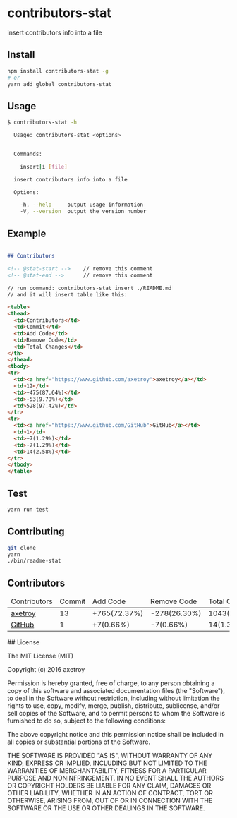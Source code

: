 # contributors-stat

insert contributors info into a file

## Install

```bash
npm install contributors-stat -g
# or
yarn add global contributors-stat
```

## Usage

```bash
$ contributors-stat -h

  Usage: contributors-stat <options>


  Commands:

    insert|i [file]

  insert contributors info into a file

  Options:

    -h, --help     output usage information
    -V, --version  output the version number
```

## Example

```markdown

## Contributors

<!-- @stat-start -->    // remove this comment
<!-- @stat-end -->      // remove this comment

// run command: contributors-stat insert ./README.md
// and it will insert table like this:

<table>
<thead>
  <td>Contributors</td>
  <td>Commit</td>
  <td>Add Code</td>
  <td>Remove Code</td>
  <td>Total Changes</td>
</th>
</thead>
<tbody>
<tr>
  <td><a href="https://www.github.com/axetroy">axetroy</a></td>
  <td>12</td>
  <td>+475(87.64%)</td>
  <td>-53(9.78%)</td>
  <td>528(97.42%)</td>
</tr>
<tr>
  <td><a href="https://www.github.com/GitHub">GitHub</a></td>
  <td>1</td>
  <td>+7(1.29%)</td>
  <td>-7(1.29%)</td>
  <td>14(2.58%)</td>
</tr>
</tbody>
</table>

```

## Test

```bash
yarn run test
```

## Contributing

```bash
git clone
yarn
./bin/readme-stat
```


## Contributors

<!-- @stat-start -->
<table>
<thead>
  <td>Contributors</td>
  <td>Commit</td>
  <td>Add Code</td>
  <td>Remove Code</td>
  <td>Total Changes</td>
</th>
</thead>
<tbody>
<tr>
  <td><a href="https://www.github.com/axetroy">axetroy</a></td>
  <td>13</td>
  <td>+765(72.37%)</td>
  <td>-278(26.30%)</td>
  <td>1043(98.68%)</td>
</tr>
<tr>
  <td><a href="https://www.github.com/GitHub">GitHub</a></td>
  <td>1</td>
  <td>+7(0.66%)</td>
  <td>-7(0.66%)</td>
  <td>14(1.32%)</td>
</tr>
</tbody>
</table>
<!-- @stat-end -->
## License

The MIT License (MIT)

Copyright (c) 2016 axetroy

Permission is hereby granted, free of charge, to any person obtaining a copy
of this software and associated documentation files (the "Software"), to deal
in the Software without restriction, including without limitation the rights
to use, copy, modify, merge, publish, distribute, sublicense, and/or sell
copies of the Software, and to permit persons to whom the Software is
furnished to do so, subject to the following conditions:

The above copyright notice and this permission notice shall be included in all
copies or substantial portions of the Software.

THE SOFTWARE IS PROVIDED "AS IS", WITHOUT WARRANTY OF ANY KIND, EXPRESS OR
IMPLIED, INCLUDING BUT NOT LIMITED TO THE WARRANTIES OF MERCHANTABILITY,
FITNESS FOR A PARTICULAR PURPOSE AND NONINFRINGEMENT. IN NO EVENT SHALL THE
AUTHORS OR COPYRIGHT HOLDERS BE LIABLE FOR ANY CLAIM, DAMAGES OR OTHER
LIABILITY, WHETHER IN AN ACTION OF CONTRACT, TORT OR OTHERWISE, ARISING FROM,
OUT OF OR IN CONNECTION WITH THE SOFTWARE OR THE USE OR OTHER DEALINGS IN THE
SOFTWARE.
